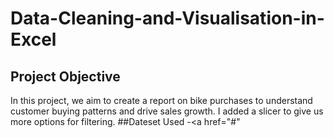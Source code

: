 # Data-Cleaning-and-Visualisation-in-Excel
## Project Objective
In this project, we aim to create a report on bike purchases to understand customer buying patterns and drive sales growth. I added a slicer to give us more options for filtering.
##Dateset Used
-<a href="#"

